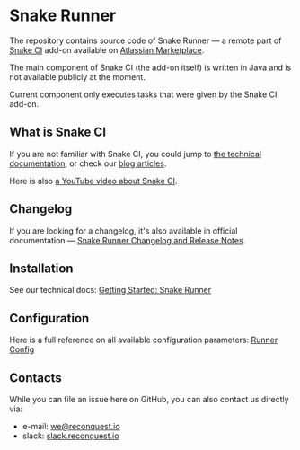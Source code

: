 # Snake Runner

The repository contains source code of Snake Runner — a remote part of
[Snake CI](https://snake-ci.com/) add-on available on [Atlassian
Marketplace](https://marketplace.atlassian.com/apps/1222085/self-hosted-ci-cd-snake-ci).

The main component of Snake CI (the add-on itself) is written in Java and is not available publicly at
the moment.

Current component only executes tasks that were given by the Snake CI add-on.

## What is Snake CI

If you are not familiar with Snake CI, you could jump to [the technical
documentation](https://snake-ci.com/docs/), or check our [blog articles](https://snake-ci.com/blog/).

Here is also [a YouTube video about Snake CI](https://www.youtube.com/watch?v=ORxXNW0yRo8).

## Changelog

If you are looking for a changelog, it's also available in official
documentation — [Snake Runner Changelog and Release
Notes](https://snake-ci.com/docs/changelog/runner/).

## Installation

See our technical docs: [Getting Started: Snake Runner](https://snake-ci.com/docs/getting_started/setup-runner/)

## Configuration

Here is a full reference on all available configuration parameters: [Runner Config](https://snake-ci.com/docs/reference/snake-runner-config/)

## Contacts

While you can file an issue here on GitHub, you can also contact us directly
via:
* e-mail: [we@reconquest.io](mailto:we@reconquest.io)
* slack: [slack.reconquest.io](https://slack.reconquest.io/)
